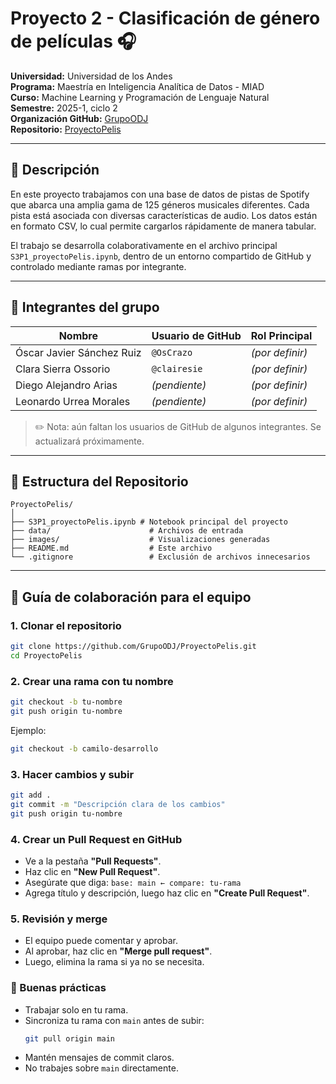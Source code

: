# Proyecto 2 - Clasificación de género de películas 🎧

**Universidad:** Universidad de los Andes  
**Programa:** Maestría en Inteligencia Analítica de Datos - MIAD  
**Curso:** Machine Learning y Programación de Lenguaje Natural  
**Semestre:** 2025-1, ciclo 2  
**Organización GitHub:** [GrupoODJ](https://github.com/GrupoODJ)  
**Repositorio:** [ProyectoPelis](https://github.com/GrupoODJ/ProyectoPelis)

---

## 🎯 Descripción

En este proyecto trabajamos con una base de datos de pistas de Spotify que abarca una amplia gama de 125 géneros musicales diferentes. Cada pista está asociada con diversas características de audio. Los datos están en formato CSV, lo cual permite cargarlos rápidamente de manera tabular.

El trabajo se desarrolla colaborativamente en el archivo principal `S3P1_proyectoPelis.ipynb`, dentro de un entorno compartido de GitHub y controlado mediante ramas por integrante.

---

## 👥 Integrantes del grupo

| Nombre                      | Usuario de GitHub       | Rol Principal   |
|----------------------------|--------------------------|-----------------|
| Óscar Javier Sánchez Ruiz  | `@OsCrazo`               | _(por definir)_ |
| Clara Sierra Ossorio       | `@clairesie`             | _(por definir)_ |
| Diego Alejandro Arias      | _(pendiente)_            | _(por definir)_ |
| Leonardo Urrea Morales     | _(pendiente)_            | _(por definir)_ |

> ✏️ Nota: aún faltan los usuarios de GitHub de algunos integrantes. Se actualizará próximamente.
---

## 📁 Estructura del Repositorio

```
ProyectoPelis/
│
├── S3P1_proyectoPelis.ipynb # Notebook principal del proyecto
├── data/                      # Archivos de entrada
├── images/                    # Visualizaciones generadas
├── README.md                  # Este archivo
└── .gitignore                 # Exclusión de archivos innecesarios
```
---

## 🤝 Guía de colaboración para el equipo

### 1. Clonar el repositorio

```bash
git clone https://github.com/GrupoODJ/ProyectoPelis.git
cd ProyectoPelis
```

### 2. Crear una rama con tu nombre

```bash
git checkout -b tu-nombre
git push origin tu-nombre
```

Ejemplo:
```bash
git checkout -b camilo-desarrollo
```

### 3. Hacer cambios y subir

```bash
git add .
git commit -m "Descripción clara de los cambios"
git push origin tu-nombre
```

### 4. Crear un Pull Request en GitHub

- Ve a la pestaña **"Pull Requests"**.
- Haz clic en **"New Pull Request"**.
- Asegúrate que diga: `base: main ← compare: tu-rama`
- Agrega título y descripción, luego haz clic en **"Create Pull Request"**.

### 5. Revisión y merge

- El equipo puede comentar y aprobar.
- Al aprobar, haz clic en **"Merge pull request"**.
- Luego, elimina la rama si ya no se necesita.

### 🧠 Buenas prácticas

- Trabajar solo en tu rama.
- Sincroniza tu rama con `main` antes de subir:
  ```bash
  git pull origin main
  ```
- Mantén mensajes de commit claros.
- No trabajes sobre `main` directamente.
